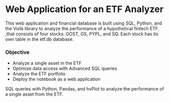 # Web Application for an ETF Analyzer

This web application and financial database is built using SQL, Python, and the Voilà library to analyze the performance of a hypothetical fintech ETF.
,that consists of four stocks: GOST, GS, PYPL, and SQ. Each stock has its own table in the etf.db database. 

### Objective 

- Analyze a single asset in the ETF
- Optimize data access with Advanced SQL queries
- Analyze the ETF portfolio
- Deploy the notebook as a web application

SQL queries with Python, Pandas, and hvPlot to analyze the performance of a single asset from the ETF.

